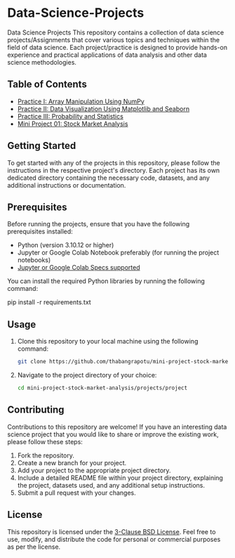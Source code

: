 # Data-Science-Projects
Data Science Projects
This repository contains a collection of data science projects/Assignments that cover various topics and techniques within the field of data science. Each project/practice is designed to provide hands-on experience and practical applications of data analysis and other data science methodologies.


## Table of Contents

- [Practice I: Array Manipulation Using NumPy](https://github.com/thabangrapotu/Data-Science-Projects/blob/main/Practices/Practice_1.ipynb)
- [Practice II: Data Visualization Using Matplotlib and Seaborn](https://github.com/thabangrapotu/Data-Science-Projects/blob/main/Practices/Practice%202.ipynb)
- [Practice III: Probability and Statistics](https://github.com/thabangrapotu/Data-Science-Projects/blob/main/Practices/Practice_3.ipynb)
- [Mini Project 01: Stock Market Analysis](https://github.com/thabangrapotu/mini-project-stock-market-analysis/blob/main/Project/Mini_Project_01_Stock_Market_Analysis.ipynb)

## Getting Started

To get started with any of the projects in this repository, please follow the instructions in the respective project's directory. Each project has its own dedicated directory containing the necessary code, datasets, and any additional instructions or documentation.

## Prerequisites

Before running the projects, ensure that you have the following prerequisites installed:

- Python (version 3.10.12 or higher)
- Jupyter or Google Colab Notebook preferably (for running the project notebooks)
- [Jupyter or Google Colab Specs supported](https://research.google.com/colaboratory/faq.html)

You can install the required Python libraries by running the following command:

   pip install -r requirements.txt

## Usage
1. Clone this repository to your local machine using the following command:

   ```bash
   git clone https://github.com/thabangrapotu/mini-project-stock-market-analysis

 2. Navigate to the project directory of your choice:
    ```bash
    cd mini-project-stock-market-analysis/projects/project    

## Contributing
Contributions to this repository are welcome! If you have an interesting data science project that you would like to share or improve the  existing work, please follow these steps:

1. Fork the repository.
2. Create a new branch for your project.
3. Add your project to the appropriate project directory.
4. Include a detailed README file within your project directory, explaining the project, datasets used, and any additional setup instructions.
5. Submit a pull request with your changes.

## License
This repository is licensed under the [3-Clause BSD License](https://github.com/thabangrapotu/Data-Science-Projects/blob/main/LICENSE). Feel free to use, modify, and distribute the code for personal or commercial purposes as per the license.
